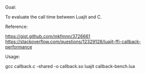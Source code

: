 
Goal:

To evaluate the call time between Luajit and C.

Reference: 

https://gist.github.com/mkfmnn/3726661
https://stackoverflow.com/questions/12329128/luajit-ffi-callback-performance

Usage: 

gcc callback.c -shared -o callback.so
luajit callback-bench.lua
